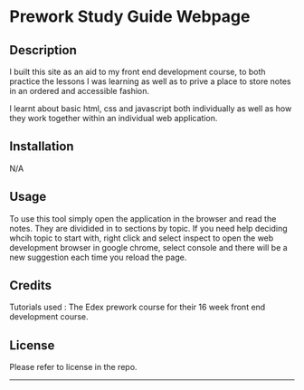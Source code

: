 # Prework Study Guide Webpage

## Description

I built this site as an aid to my front end development course, to both practice the lessons I was learning as well as to prive a place to store notes in an ordered and accessible fashion. 

I learnt about basic html, css and javascript both individually as well as how they work together within an individual web application.


## Installation

N/A

## Usage

To use this tool simply open the application in the browser and read the notes. They are dividided in to sections by topic. If you need help deciding whcih topic to start with, right click and select inspect to open the web development browser in google chrome, select console and there will be a new suggestion each time you reload the page. 

## Credits

Tutorials used : The Edex prework course for their 16 week front end development course.

## License

Please refer to license in the repo.

---



